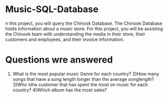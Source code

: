 # Music-SQL-Database

n this project, you will query the Chinook Database. 
The Chinook Database holds information about a music store. For this project, you will be assisting the Chinook team with understanding the media in their store, their customers and employees, and their invoice information.

# Questions wre answered
1) What is the most popular music Genre for each country?
2)How many songs that have a song length longer than the average songlength?
3)Who`sthe customer that has spent the most on music for each country?
4)Which album has the most sales?
